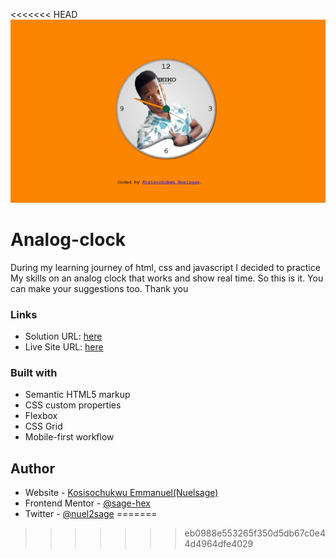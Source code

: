 <<<<<<< HEAD
![Design preview for Analog Clock](./images/screenshot.PNG)

# Analog-clock

During my learning journey of html, css and javascript I decided to practice My skills on an analog clock that works and show
real time. So this is it. You can make your suggestions too. Thank you

### Links

- Solution URL: [here](https://github.com/Sage-hex/Qr-code-component)
- Live Site URL: [here](https://nuelsage-qr-code-component.netlify.app/)

### Built with

- Semantic HTML5 markup
- CSS custom properties
- Flexbox
- CSS Grid
- Mobile-first workflow

## Author

- Website - [Kosisochukwu Emmanuel(Nuelsage)](https://www.twitter.com/nuel2sage)
- Frontend Mentor - [@sage-hex](https://www.frontendmentor.io/profile/sage-hex)
- Twitter - [@nuel2sage](https://www.twitter.com/nuelsage)
=======

>>>>>>> eb0988e553265f350d5db67c0e44d4964dfe4029
